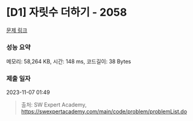 # [D1] 자릿수 더하기 - 2058 

[문제 링크](https://swexpertacademy.com/main/code/problem/problemDetail.do?contestProbId=AV5QPRjqA10DFAUq) 

### 성능 요약

메모리: 58,264 KB, 시간: 148 ms, 코드길이: 38 Bytes

### 제출 일자

2023-11-07 01:49



> 출처: SW Expert Academy, https://swexpertacademy.com/main/code/problem/problemList.do